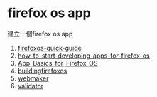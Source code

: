 firefox os app
=========

建立一個firefox os app

1. [firefoxos-quick-guide]  
2. [how-to-start-developing-apps-for-firefox-os]  
3. [App_Basics_for_Firefox_OS]  
4. [buildingfirefoxos]
5. [webmaker]
6. [validator]

[firefoxos-quick-guide]:https://github.com/soapdog/firefoxos-quick-guide
[how-to-start-developing-apps-for-firefox-os]:http://www.slideshare.net/benko/how-to-start-developing-apps-for-firefox-os
[App_Basics_for_Firefox_OS]: https://developer.mozilla.org/zh-TW/Firefox_OS/Screencast_series:_App_Basics_for_Firefox_OS
[buildingfirefoxos]:http://buildingfirefoxos.com/
[webmaker]: https://apps.webmaker.org/designer
[validator]:https://marketplace.firefox.com/developers/validator
